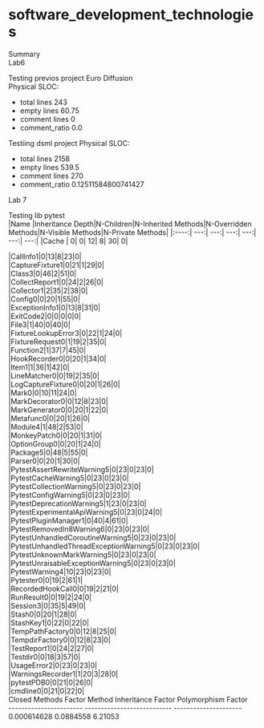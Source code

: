 # software_development_technologies

Summary<br>
Lab6<br>

Testing previos project Euro Diffusion<br>
Physical SLOC:<br>
* total lines 243
* empty lines 60.75
* comment lines 0
* comment_ratio 0.0

Testiing dsml project
Physical SLOC:
* total lines 2158
* empty lines 539.5
* comment lines 270
* comment_ratio 0.12511584800741427


Lab 7<br>

Testing lib pytest<br>
|Name  |Inheritance Depth|N-Children|N-Inherited Methods|N-Overridden Methods|N-Visible Methods|N-Private Methods|
|:----:|             ---:|      ---:|               ---:|                ---:|             ---:|             ---:|
|Cache |                0|         0|                 12|                   8|               30|                0|

|CallInfo1|0|13|8|23|0|<br>
|CaptureFixture1|0|21|1|29|0|<br>
|Class3|0|46|2|51|0|<br>
|CollectReport1|0|24|2|26|0|<br>
|Collector1|2|35|2|38|0|<br>
|Config0|0|20|1|55|0|<br>
|ExceptionInfo1|0|13|8|31|0|<br>
|ExitCode2|0|0|0|0|0|<br>
|File3|1|40|0|40|0|<br>
|FixtureLookupError3|0|22|1|24|0|<br>
|FixtureRequest0|1|19|2|35|0|<br>
|Function2|1|37|7|45|0|<br>
|HookRecorder0|0|20|1|34|0|<br>
|Item1|1|36|1|42|0|<br>
|LineMatcher0|0|19|2|35|0|<br>
|LogCaptureFixture0|0|20|1|26|0|<br>
|Mark0|0|10|11|24|0|<br>
|MarkDecorator0|0|12|8|23|0|<br>
|MarkGenerator0|0|20|1|22|0|<br>
|Metafunc0|0|20|1|26|0|<br>
|Module4|1|48|2|53|0|<br>
|MonkeyPatch0|0|20|1|31|0|<br>
|OptionGroup0|0|20|1|24|0|<br>
|Package5|0|48|5|55|0|<br>
|Parser0|0|20|1|30|0|<br>
|PytestAssertRewriteWarning5|0|23|0|23|0|<br>
|PytestCacheWarning5|0|23|0|23|0|<br>
|PytestCollectionWarning5|0|23|0|23|0|<br>
|PytestConfigWarning5|0|23|0|23|0|<br>
|PytestDeprecationWarning5|1|23|0|23|0|<br>
|PytestExperimentalApiWarning5|0|23|0|24|0|<br>
|PytestPluginManager1|0|40|4|61|0|<br>
|PytestRemovedIn8Warning6|0|23|0|23|0|<br>
|PytestUnhandledCoroutineWarning5|0|23|0|23|0|<br>
|PytestUnhandledThreadExceptionWarning5|0|23|0|23|0|<br>
|PytestUnknownMarkWarning5|0|23|0|23|0|<br>
|PytestUnraisableExceptionWarning5|0|23|0|23|0|<br>
|PytestWarning4|10|23|0|23|0|<br>
|Pytester0|0|19|2|61|1|<br>
|RecordedHookCall0|0|19|2|21|0|<br>
|RunResult0|0|19|2|24|0|<br>
|Session3|0|35|5|49|0|<br>
|Stash0|0|20|1|28|0|<br>
|StashKey1|0|22|0|22|0|<br>
|TempPathFactory0|0|12|8|25|0|<br>
|TempdirFactory0|0|12|8|23|0|<br>
|TestReport1|0|24|2|27|0|<br>
|Testdir0|0|18|3|57|0|<br>
|UsageError2|0|23|0|23|0|<br>
|WarningsRecorder1|1|20|3|28|0|<br>
|pytestPDB0|0|21|0|26|0|<br>
|cmdline0|0|21|0|22|0|<br>
  Closed Methods Factor    Method Inheritance Factor    Polymorphism Factor<br>
-----------------------  ---------------------------  ---------------------<br>
            0.000614628                    0.0884558                6.21053<br>
